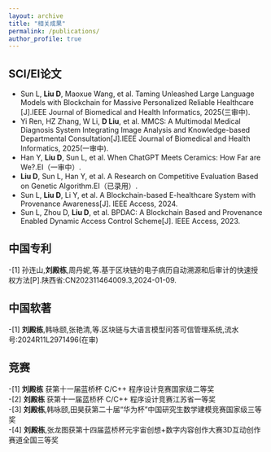 ```yaml
---
layout: archive
title: "相关成果"
permalink: /publications/
author_profile: true
---
```

<!-- ## Research Papers ( <img src="/images/letter.png" alt="letter" title="letter"> Corresponding authors, [ ] Equal Contributions)

[**Cache Design Effect on Microarchitecture Security: A Contrast between Xuantie-910 and BOOM**](/files/Cache-TrustCom2022.pdf)<br>
**Zhe Zhou\***, Xiaoyu Cheng, Yang Sun, Fang Jiang, Fei Tong <img src="/images/letter.png" alt="letter" title="letter">, Ruilin Wang<br>
 IEEE 21th TrustCom(**CCF-C**), 2022. -->

## SCI/EI论文
- Sun L, **Liu D**, Maoxue Wang, et al. Taming Unleashed Large Language Models with Blockchain for Massive Personalized Reliable Healthcare [J].IEEE Journal of Biomedical and Health Informatics, 2025(三审中).
- Yi Ren, HZ Zhang, W Li, **D Liu**, et al. MMCS: A Multimodal Medical Diagnosis System Integrating Image Analysis and Knowledge-based Departmental Consultation[J].IEEE Journal of Biomedical and Health Informatics, 2025(一审中).
- Han Y, **Liu D**, Sun L, et al. When ChatGPT Meets Ceramics: How Far are We?.EI（一审中）.
- **Liu D**, Sun L, Han Y, et al. A Research on Competitive Evaluation Based on Genetic Algorithm.EI（已录用）.
- Sun L, **Liu D**, Li Y, et al. A Blockchain-based E-healthcare System with Provenance Awareness[J]. IEEE Access, 2024.
- Sun L, Zhou D, **Liu D**, et al. BPDAC: A Blockchain Based and Provenance Enabled Dynamic Access Control Scheme[J]. IEEE Access, 2023.


## 中国专利
-[1] 孙连山,**刘殿栋**,周丹妮,等.基于区块链的电子病历自动溯源和后审计的快速授权方法[P].陕西省:CN202311464009.3,2024-01-09.<br>

## 中国软著
-[1] **刘殿栋**,韩咏颐,张艳清,等.区块链与大语言模型问答可信管理系统,流水号:2024R11L2971496(在审)<br>

## 竞赛
-[1] **刘殿栋** 获第十一届蓝桥杯 C/C++ 程序设计竞赛国家级二等奖<br>
-[2] **刘殿栋** 获第十一届蓝桥杯 C/C++ 程序设计竞赛江苏省一等奖<br>
-[3] **刘殿栋**,韩咏颐,田昊获第二十届“华为杯”中国研究生数学建模竞赛国家级三等奖<br>
-[4] **刘殿栋**,张龙图获第十四届蓝桥杯元宇宙创想+数字内容创作大赛3D互动创作赛道全国三等奖<br>

